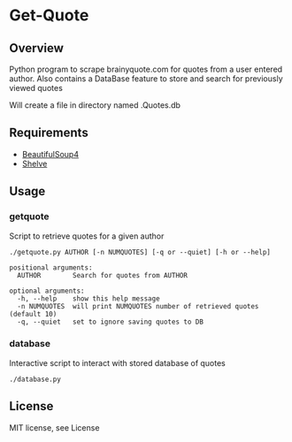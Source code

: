 # Get-Quote

## Overview
Python program to scrape brainyquote.com for quotes from a user entered author. Also contains a DataBase feature to store and search for previously viewed quotes

Will create a file in directory named .Quotes.db

## Requirements
* [BeautifulSoup4](https://pypi.python.org/pypi/beautifulsoup4)
* [Shelve](https://docs.python.org/2/library/shelve.html)

## Usage
### getquote

Script to retrieve quotes for a given author

```
./getquote.py AUTHOR [-n NUMQUOTES] [-q or --quiet] [-h or --help]

positional arguments:
  AUTHOR        Search for quotes from AUTHOR

optional arguments:
  -h, --help    show this help message
  -n NUMQUOTES  will print NUMQUOTES number of retrieved quotes (default 10)
  -q, --quiet   set to ignore saving quotes to DB
```
### database

Interactive script to interact with stored database of quotes

```
./database.py
```

## License
MIT license, see License
